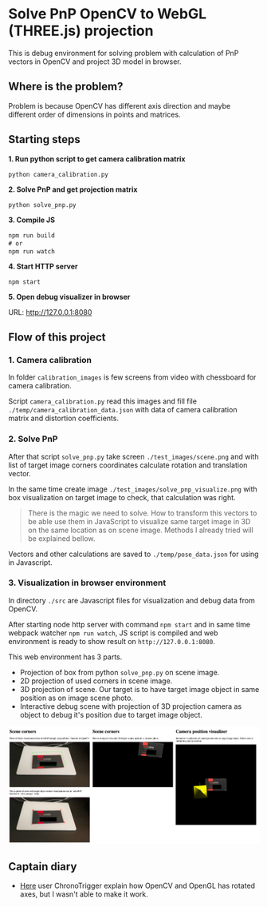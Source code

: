 # Solve PnP OpenCV to WebGL (THREE.js) projection

This is debug environment for solving problem with calculation of PnP vectors in OpenCV
and project 3D model in browser.

## Where is the problem?

Problem is because OpenCV has different axis direction and maybe different order of dimensions
in points and matrices.

## Starting steps

__1. Run python script to get camera calibration matrix__

```shell script
python camera_calibration.py
```

__2. Solve PnP and get projection matrix__

```shell script
python solve_pnp.py
```

__3. Compile JS__

```shell script
npm run build
# or
npm run watch
``` 

__4. Start HTTP server__

```shell script
npm start
```

__5. Open debug visualizer in browser__

URL: http://127.0.0.1:8080


## Flow of this project

### 1. Camera calibration

In folder `calibration_images` is few screens from video with chessboard for camera calibration.

Script `camera_calibration.py` read this images and fill file `./temp/camera_calibration_data.json`
with data of camera calibration matrix and distortion coefficients.

### 2. Solve PnP

After that script `solve_pnp.py` take screen `./test_images/scene.png` and with list of target image
corners coordinates calculate rotation and translation vector.

In the same time create image `./test_images/solve_pnp_visualize.png` with box visualization on target image
to check, that calculation was right.

> There is the magic we need to solve. How to transform this vectors to be able use them in JavaScript
to visualize same target image in 3D on the same location as on scene image.
> Methods I already tried will be explained bellow.

Vectors and other calculations are saved to `./temp/pose_data.json` for using in Javascript.

### 3. Visualization in browser environment

In directory `./src` are Javascript files for visualization and debug data from OpenCV.

After starting node http server with command `npm start` and in same time webpack watcher `npm run watch`,
JS script is compiled and web environment is ready to show result on `http://127.0.0.1:8080`.

This web environment has 3 parts.

- Projection of box from python `solve_pnp.py` on scene image.
- 2D projection of used corners in scene image.
- 3D projection of scene. Our target is to have target image object in same position as on image scene photo.
- Interactive debug scene with projection of 3D projection camera as object to debug it's position
due to target image object.

![alt text](./doc/src/debug_env_screen.png)


## Captain diary

- [Here](https://stackoverflow.com/a/18643735/5799347) user ChronoTrigger explain how OpenCV and OpenGL has rotated axes,
but I wasn't able to make it work.
